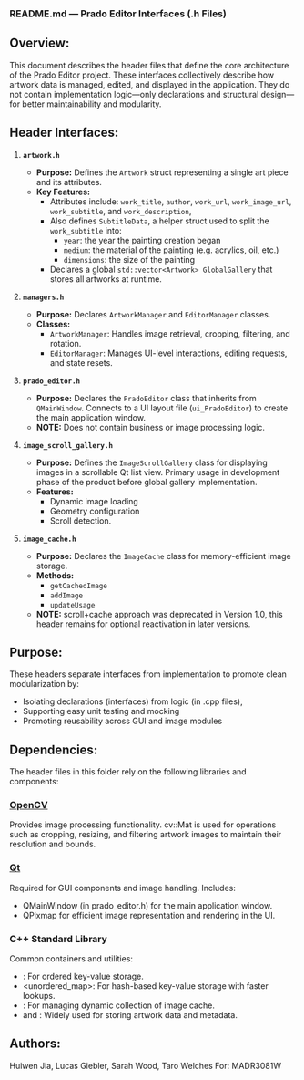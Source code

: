 ### README.md — Prado Editor Interfaces (.h Files)

## Overview:

This document describes the header files that define the core architecture of the Prado Editor project. These interfaces collectively describe how artwork data is managed, edited, and displayed in the application. They do not contain implementation logic—only declarations and structural design—for better maintainability and modularity.

## Header Interfaces:

1. **`artwork.h`**
   - **Purpose:** Defines the `Artwork` struct representing a single art piece and its attributes.
   - **Key Features:**
        - Attributes include: `work_title`, `author`, `work_url`, `work_image_url`, `work_subtitle`, and `work_description`, 
        - Also defines `SubtitleData`, a helper struct used to split the `work_subtitle` into:
             - `year`: the year the painting creation began
             - `medium`: the material of the painting (e.g. acrylics, oil, etc.)
             - `dimensions`: the size of the painting
        - Declares a global `std::vector<Artwork> GlobalGallery` that stores all artworks at runtime.

2. **`managers.h`**
   - **Purpose:** Declares `ArtworkManager` and `EditorManager` classes.
   - **Classes:**
        - `ArtworkManager`: Handles image retrieval, cropping, filtering, and rotation.
        - `EditorManager`: Manages UI-level interactions, editing requests, and state resets.

3. **`prado_editor.h`**
   - **Purpose:** Declares the `PradoEditor` class that inherits from `QMainWindow`. Connects to a UI layout file (`ui_PradoEditor`) to create the main application window.
   - **NOTE:** Does not contain business or image processing logic.

4. **`image_scroll_gallery.h`**
   - **Purpose:** Defines the `ImageScrollGallery` class for displaying images in a scrollable Qt list view. Primary usage in development phase of the product before global gallery implementation.
   - **Features:**
      - Dynamic image loading
      - Geometry configuration
      - Scroll detection.

5. **`image_cache.h`**
   - **Purpose:** Declares the `ImageCache` class for memory-efficient image storage. 
   - **Methods:**
      - `getCachedImage`
      - `addImage`
      - `updateUsage` 
   - **NOTE:** scroll+cache approach was deprecated in Version 1.0, this header remains for optional reactivation in later versions.

## Purpose:

These headers separate interfaces from implementation to promote clean modularization by:
- Isolating declarations (interfaces) from logic (in .cpp files),
- Supporting easy unit testing and mocking
- Promoting reusability across GUI and image modules

## Dependencies:

The header files in this folder rely on the following libraries and components:

### [**OpenCV**](https://opencv.org/)
Provides image processing functionality. cv::Mat is used for operations such as cropping, resizing, and filtering artwork images to maintain their resolution and bounds.

### [**Qt**](https://www.qt.io/)
Required for GUI components and image handling. Includes:
- QMainWindow (in prado_editor.h) for the main application window.
- QPixmap for efficient image representation and rendering in the UI.

### **C++ Standard Library**
Common containers and utilities:
- <map>: For ordered key-value storage.
- <unordered_map>: For hash-based key-value storage with faster lookups.
- <list>: For managing dynamic collection of image cache.
- <vector> and <string>: Widely used for storing artwork data and metadata.

## Authors:

Huiwen Jia, Lucas Giebler, Sarah Wood, Taro Welches
For: MADR3081W
